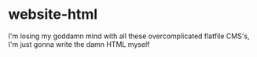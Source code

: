 # website-html
I'm losing my goddamn mind with all these overcomplicated flatfile CMS's, I'm just gonna write the damn HTML myself
